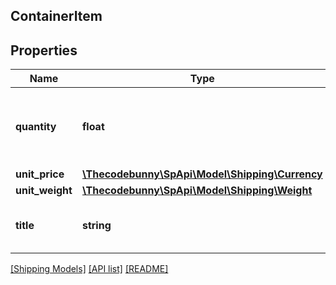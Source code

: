 ## ContainerItem

## Properties

Name | Type | Description | Notes
------------ | ------------- | ------------- | -------------
**quantity** | **float** | The quantity of the items of this type in the container. |
**unit_price** | [**\Thecodebunny\SpApi\Model\Shipping\Currency**](Currency.md) |  |
**unit_weight** | [**\Thecodebunny\SpApi\Model\Shipping\Weight**](Weight.md) |  |
**title** | **string** | A descriptive title of the item. |

[[Shipping Models]](../) [[API list]](../../Api) [[README]](../../../README.md)
